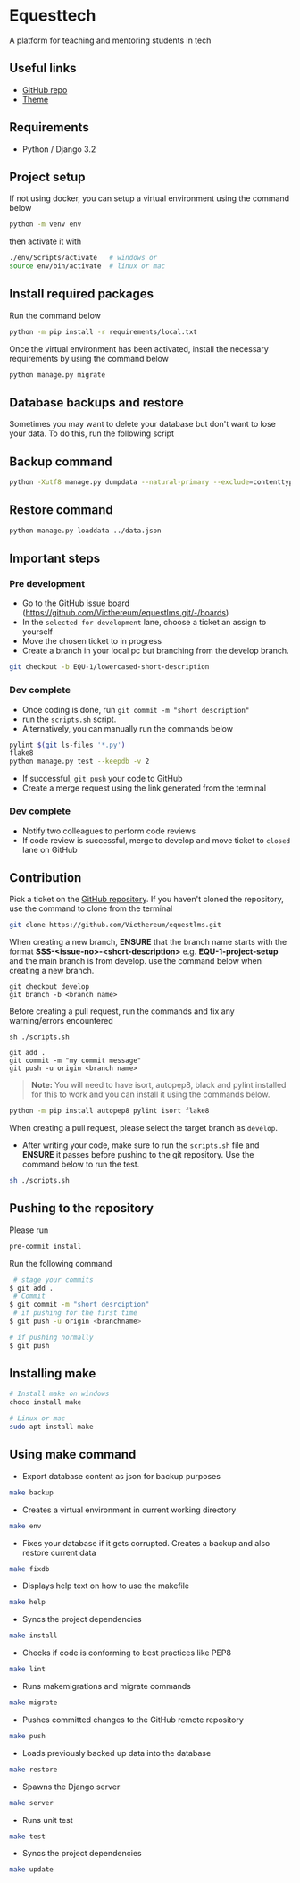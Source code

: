 # Equesttech

A platform for teaching and mentoring students in tech

## Useful links

- [GitHub repo](https://github.com/Victhereum/equestlms.git)
- [Theme](https://dreamslms.dreamguystech.com/html/index.html)

## Requirements

- Python / Django 3.2

## Project setup

If not using docker, you can setup a virtual environment using the command below

```sh
python -m venv env
```

then activate it with

```sh
./env/Scripts/activate   # windows or
source env/bin/activate  # linux or mac
```

## Install required packages

Run the command below

```sh
python -m pip install -r requirements/local.txt
```

Once the virtual environment has been activated, install the necessary requirements by using the command below

```sh
python manage.py migrate
```

## Database backups and restore

Sometimes you may want to delete your database but don't want to lose your data. To do this, run the following script

## Backup command

```sh
python -Xutf8 manage.py dumpdata --natural-primary --exclude=contenttypes --exclude=auth.permission --exclude=admin.logentry --exclude=sessions.session > ../data.json
```

## Restore command

```sh
python manage.py loaddata ../data.json
```


## Important steps

### Pre development
- Go to the GitHub issue board (https://github.com/Victhereum/equestlms.git/-/boards)
- In the `selected for development` lane, choose a ticket an assign to yourself
- Move the chosen ticket to in progress
- Create a branch in your local pc but branching from the develop branch.

```sh
git checkout -b EQU-1/lowercased-short-description
```

### Dev complete
- Once coding is done, run `git commit -m "short description"`
- run the `scripts.sh` script.
- Alternatively, you can manually run the commands below

```sh
pylint $(git ls-files '*.py')
flake8
python manage.py test --keepdb -v 2
```

- If successful, `git push` your code to GitHub
- Create a merge request using the link generated from the terminal
### Dev complete

- Notify two colleagues to perform code reviews
- If code review is successful, merge to develop and move ticket to `closed` lane on GitHub

## Contribution

Pick a ticket on the [GitHub repository](https://github.com/Victhereum/equestlms.git). If you haven't cloned the repository, use the command to clone from the terminal

```sh
git clone https://github.com/Victhereum/equestlms.git
```

When creating a new branch, **ENSURE** that the branch name starts with the format **SSS-&lt;issue-no&gt;-&lt;short-description&gt;** e.g. **EQU-1-project-setup** and the main branch is from develop. use the command below when creating a new branch.

```
git checkout develop
git branch -b <branch name>
```

Before creating a pull request, run the commands and fix any warning/errors encountered

```
sh ./scripts.sh

git add .
git commit -m "my commit message"
git push -u origin <branch name>
```

> **Note:** You will need to have isort, autopep8, black and pylint installed for this to work and you can install it using the commands below.

```sh
python -m pip install autopep8 pylint isort flake8
```

When creating a pull request, please select the target branch as `develop`.

- After writing your code, make sure to run the `scripts.sh` file and **ENSURE** it passes before pushing to the git repository. Use the command below to run the test.

```sh
sh ./scripts.sh
```

## Pushing to the repository
Please run
```sh
pre-commit install
```
Run the following command

```sh
 # stage your commits
$ git add .
 # Commit
$ git commit -m "short desrciption"
 # if pushing for the first time
$ git push -u origin <branchname>

# if pushing normally
$ git push
```

## Installing make

```sh
# Install make on windows
choco install make

# Linux or mac
sudo apt install make
```

## Using make command

* Export database content as json for backup purposes

```sh
make backup
```

* Creates a virtual environment in current working directory

```sh
make env
```

* Fixes your database if it gets corrupted. Creates a backup and also restore current data

```sh
make fixdb
```

* Displays help text on how to use the makefile

```sh
make help
```

* Syncs the project dependencies

```sh
make install
```

* Checks if code is conforming to best practices like PEP8

```sh
make lint
```

* Runs makemigrations and migrate commands

```sh
make migrate
```

* Pushes committed changes to the GitHub remote repository

```sh
make push
```

* Loads previously backed up data into the database

```sh
make restore
```

* Spawns the Django server

```sh
make server
```

* Runs unit test

```sh
make test
```

* Syncs the project dependencies

```sh
make update
```
